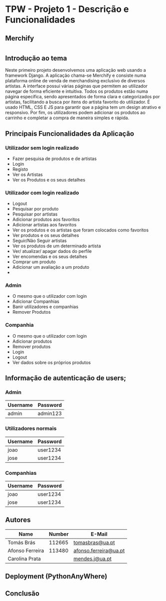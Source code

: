
# TPW - Projeto 1 - Descrição e Funcionalidades
## Merchify

#

## Introdução ao tema

Neste primeiro projeto desenvolvemos uma aplicação web usando a framework Django. A aplicação chama-se Merchify e consiste numa plataforma online de venda de merchandising exclusivo de diversos artistas. A interface possui várias páginas que permitem ao utilizador navegar de forma eficiente e intuitiva. Todos os produtos estão numa página específica, sendo apresentados de forma clara e categorizados por artistas, facilitando a busca por itens do artista favorito do utilizador. É usado HTML, CSS E JS para garantir que a página tem um design atrativo e responsivo. Por fim, os utilizadores podem adicionar os produtos ao carrinho e completar a compra de maneira simples e rápida. 

## Principais Funcionalidades da Aplicação

### Utilizador sem login realizado

- Fazer pesquisa de produtos e de artistas
- Login
- Registo
- Ver os Artistas
- Ver os Produtos e os seus detalhes

### Utilizador com login realizado

- Logout
- Pesquisar por produto
- Pesquisar por artistas
- Adicionar produtos aos favoritos
- Adicionar artistas aos favoritos
- Ver os produtos e os artistas que foram colocados como favoritos
- Ver produtos e os seus detalhes
- Seguir/Não Seguir artistas
- Ver os produtos de um determinado artista
- Ver/ atualizar/ apagar dados do perfile
- Ver encomendas e os seus detalhes
- Comprar um produto
- Adicionar um avaliação a um produto
- 

### Admin 

- O mesmo que o utilizador com login
- Adicionar Companhias
- Banir utilizadores e companhias
- Remover Produtos

### Companhia

- O mesmo que o utilizador com login
- Adicionar produtos
- Remover produtos
- Login
- Logout
- Ver dados sobre os próprios produtos

## Informação de autenticação de users;

### Admin
| Username | Password |
| -------- | -------- |
| admin    | admin123 |

### Utilizadores normais
| Username | Password |
| -------- | -------- |
|   joao   | user1234 |
|   jose   | user1234 |

### Companhias
| Username | Password |
| -------- | -------- |
|   joao   | user1234 |
|   jose   | user1234 |


## Autores

| Name             | Number    | E-Mail               |
| ---------------- | --------- | -------------------- |
| Tomás Brás       | 112665    | tomasbras@ua.pt      |
| Afonso Ferreira  | 113480    | afonso.ferreira@ua.pt|
| Carolina Prata   |           | mendes.j@ua.pt       |


## Deployment (PythonAnyWhere)


## Conclusão